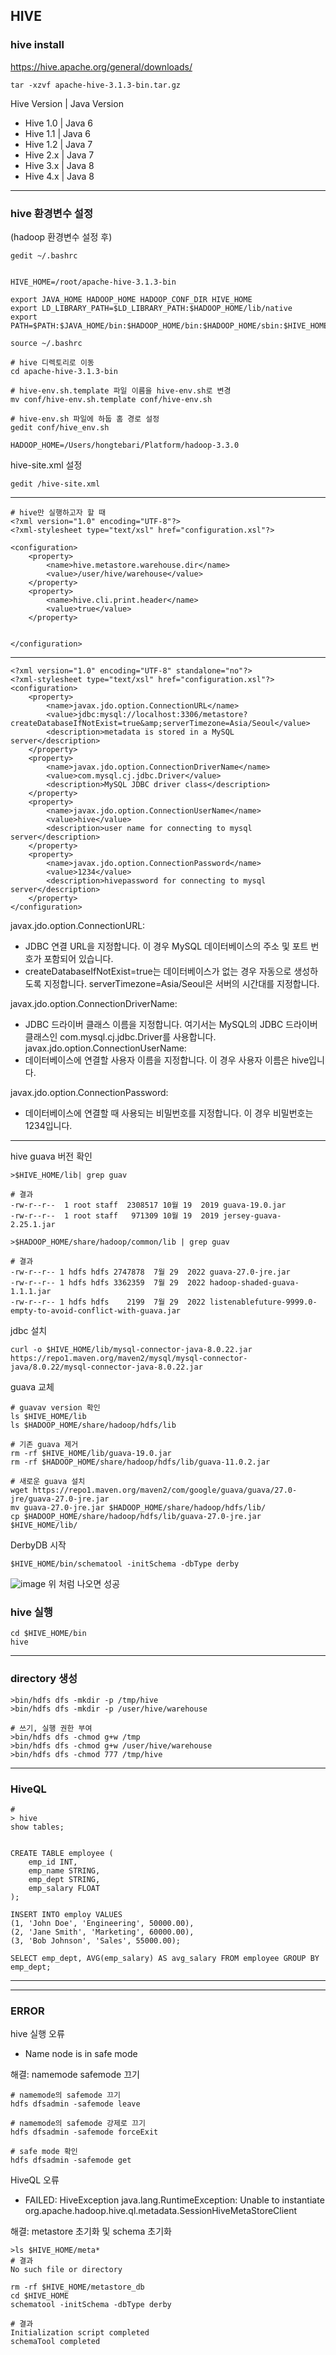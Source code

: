 ## HIVE

### hive install
<https://hive.apache.org/general/downloads/>
```
tar -xzvf apache-hive-3.1.3-bin.tar.gz
```
Hive Version |	Java Version
- Hive 1.0 | Java 6
- Hive 1.1 |	Java 6
- Hive 1.2 |	Java 7
- Hive 2.x |	Java 7
- Hive 3.x |	Java 8
- Hive 4.x |	Java 8
---
### hive 환경변수 설정
(hadoop 환경변수 설정 후)
```
gedit ~/.bashrc
```
```

HIVE_HOME=/root/apache-hive-3.1.3-bin

export JAVA_HOME HADOOP_HOME HADOOP_CONF_DIR HIVE_HOME
export LD_LIBRARY_PATH=$LD_LIBRARY_PATH:$HADOOP_HOME/lib/native
export PATH=$PATH:$JAVA_HOME/bin:$HADOOP_HOME/bin:$HADOOP_HOME/sbin:$HIVE_HOME/bin

source ~/.bashrc
```

```
# hive 디렉토리로 이동
cd apache-hive-3.1.3-bin

# hive-env.sh.template 파일 이름을 hive-env.sh로 변경
mv conf/hive-env.sh.template conf/hive-env.sh
```
```
# hive-env.sh 파일에 하둡 홈 경로 설정
gedit conf/hive_env.sh
```
```
HADOOP_HOME=/Users/hongtebari/Platform/hadoop-3.3.0
```

hive-site.xml 설정

```
gedit /hive-site.xml
```
---
```
# hive만 실행하고자 할 때
<?xml version="1.0" encoding="UTF-8"?>
<?xml-stylesheet type="text/xsl" href="configuration.xsl"?>

<configuration>
	<property>
		<name>hive.metastore.warehouse.dir</name>
		<value>/user/hive/warehouse</value>
	</property>
	<property>
		<name>hive.cli.print.header</name>
		<value>true</value>
	</property>
    		
	
</configuration>
```
---
```
<?xml version="1.0" encoding="UTF-8" standalone="no"?>
<?xml-stylesheet type="text/xsl" href="configuration.xsl"?>
<configuration>
    <property>
        <name>javax.jdo.option.ConnectionURL</name>
        <value>jdbc:mysql://localhost:3306/metastore?createDatabaseIfNotExist=true&amp;serverTimezone=Asia/Seoul</value>
        <description>metadata is stored in a MySQL server</description>
    </property>
    <property>
        <name>javax.jdo.option.ConnectionDriverName</name>
        <value>com.mysql.cj.jdbc.Driver</value>
        <description>MySQL JDBC driver class</description>
    </property>
    <property>
        <name>javax.jdo.option.ConnectionUserName</name>
        <value>hive</value>
        <description>user name for connecting to mysql server</description>
    </property>
    <property>
        <name>javax.jdo.option.ConnectionPassword</name>
        <value>1234</value>
        <description>hivepassword for connecting to mysql server</description>
    </property>
</configuration>
```
javax.jdo.option.ConnectionURL: 
- JDBC 연결 URL을 지정합니다. 이 경우 MySQL 데이터베이스의 주소 및 포트 번호가 포함되어 있습니다.
- createDatabaseIfNotExist=true는 데이터베이스가 없는 경우 자동으로 생성하도록 지정합니다. serverTimezone=Asia/Seoul은 서버의 시간대를 지정합니다.

javax.jdo.option.ConnectionDriverName:
- JDBC 드라이버 클래스 이름을 지정합니다. 여기서는 MySQL의 JDBC 드라이버 클래스인 com.mysql.cj.jdbc.Driver를 사용합니다.
javax.jdo.option.ConnectionUserName:
- 데이터베이스에 연결할 사용자 이름을 지정합니다. 이 경우 사용자 이름은 hive입니다.

javax.jdo.option.ConnectionPassword:
- 데이터베이스에 연결할 때 사용되는 비밀번호를 지정합니다. 이 경우 비밀번호는 1234입니다.

---

hive guava 버전 확인
```
>$HIVE_HOME/lib| grep guav

# 결과
-rw-r--r--  1 root staff  2308517 10월 19  2019 guava-19.0.jar
-rw-r--r--  1 root staff   971309 10월 19  2019 jersey-guava-2.25.1.jar
```
```
>$HADOOP_HOME/share/hadoop/common/lib | grep guav

# 결과
-rw-r--r-- 1 hdfs hdfs 2747878  7월 29  2022 guava-27.0-jre.jar
-rw-r--r-- 1 hdfs hdfs 3362359  7월 29  2022 hadoop-shaded-guava-1.1.1.jar
-rw-r--r-- 1 hdfs hdfs    2199  7월 29  2022 listenablefuture-9999.0-empty-to-avoid-conflict-with-guava.jar
```

jdbc 설치
```
curl -o $HIVE_HOME/lib/mysql-connector-java-8.0.22.jar https://repo1.maven.org/maven2/mysql/mysql-connector-java/8.0.22/mysql-connector-java-8.0.22.jar
```

guava 교체
```
# guavav version 확인
ls $HIVE_HOME/lib
ls $HADOOP_HOME/share/hadoop/hdfs/lib

# 기존 guava 제거
rm -rf $HIVE_HOME/lib/guava-19.0.jar
rm -rf $HADOOP_HOME/share/hadoop/hdfs/lib/guava-11.0.2.jar

# 새로운 guava 설치
wget https://repo1.maven.org/maven2/com/google/guava/guava/27.0-jre/guava-27.0-jre.jar 
mv guava-27.0-jre.jar $HADOOP_HOME/share/hadoop/hdfs/lib/
cp $HADOOP_HOME/share/hadoop/hdfs/lib/guava-27.0-jre.jar $HIVE_HOME/lib/
```
DerbyDB 시작
```
$HIVE_HOME/bin/schematool -initSchema -dbType derby
```
![image](https://github.com/TaehoKK/Data-Engineering/assets/150890899/e8d0c1d6-0ca6-41cd-8a75-bb41ced21e41)
위 처럼 나오면 성공

### hive 실행
```
cd $HIVE_HOME/bin
hive
```

---
### directory 생성
```
>bin/hdfs dfs -mkdir -p /tmp/hive
>bin/hdfs dfs -mkdir -p /user/hive/warehouse

# 쓰기, 실행 권한 부여
>bin/hdfs dfs -chmod g+w /tmp
>bin/hdfs dfs -chmod g+w /user/hive/warehouse
>bin/hdfs dfs -chmod 777 /tmp/hive

```
---
### HiveQL
```
# 
> hive
show tables;


CREATE TABLE employee (
    emp_id INT,
    emp_name STRING,
    emp_dept STRING,
    emp_salary FLOAT
);

INSERT INTO employ VALUES
(1, 'John Doe', 'Engineering', 50000.00),
(2, 'Jane Smith', 'Marketing', 60000.00),
(3, 'Bob Johnson', 'Sales', 55000.00);

SELECT emp_dept, AVG(emp_salary) AS avg_salary FROM employee GROUP BY emp_dept;

```


---
---


### ERROR
hive 실행 오류
- Name node is in safe mode

해결: namemode safemode 끄기
```
# namemode의 safemode 끄기
hdfs dfsadmin -safemode leave

# namemode의 safemode 강제로 끄기
hdfs dfsadmin -safemode forceExit

# safe mode 확인
hdfs dfsadmin -safemode get
```

HiveQL 오류
- FAILED: HiveException java.lang.RuntimeException: Unable to instantiate org.apache.hadoop.hive.ql.metadata.SessionHiveMetaStoreClient

해결: metastore 초기화 및 schema 초기화
```
>ls $HIVE_HOME/meta*
# 결과
No such file or directory

rm -rf $HIVE_HOME/metastore_db
cd $HIVE_HOME
schematool -initSchema -dbType derby

# 결과
Initialization script completed
schemaTool completed



```
